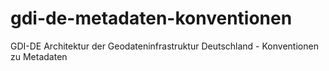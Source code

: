 # gdi-de-metadaten-konventionen
GDI-DE Architektur der Geodateninfrastruktur Deutschland - Konventionen zu Metadaten
